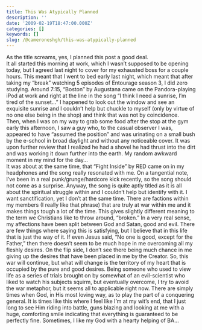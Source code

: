 ```yaml
---
title: This Was Atypically Planned
description: ''
date: '2009-02-19T18:47:00.000Z'
categories: []
keywords: []
slug: /@cameroneshgh/this-was-atypically-planned
---
```


As the title screams, yes, I planned this post a good deal.  
It all started this morning at work, which I wasn’t supposed to be opening today, but I agreed last night to cover for my exhausted boss for a couple hours. This meant that I went to bed early last night, which meant that after taking my “break” watching 5 episodes of Entourage season 3, I did zero studying. Around 7:15, “Boston” by Augustana came on the Pandora-playing iPod at work and right at the line in the song “I think I need a sunrise, I’m tired of the sunset…” I happened to look out the window and see an exquisite sunrise and I couldn’t help but chuckle to myself (only by virtue of no one else being in the shop) and think that was not by coincidence.  
Then, when I was on my way to grab some food after the stop at the gym early this afternoon, I saw a guy who, to the casual observer I was, appeared to have “assumed the position” and was urinating on a small bush by the e-school in broad daylight and without any noticeable cover. It was upon further review that I realized he had a shovel he had thrust into the dirt and was working it down further into the earth. My random awkward moment in my mind for the day…  
It was about at the same time, that “Fight Inside” by RED came on in my headphones and the song really resonated with me. On a tangential note, I’ve been in a real punk/grunge/hardcore kick recently, so the song should not come as a surprise. Anyway, the song is quite aptly titled as it is all about the spiritual struggle within and I couldn’t help but identify with it. I want sanctification, yet I don’t at the same time. There are factions within my members (I really like that phrase) that are truly at war within me and it makes things tough a lot of the time. This gives slightly different meaning to the term we Christians like to throw around, “broken.” In a very real sense, my affections have been split between God and Satan, good and evil. There are few things where saying this is satisfying, but I believe that in this life that is just the way of it. If even Jesus said, “No one is good, except for the Father,” then there doesn’t seem to be much hope in me overcoming all my fleshly desires. On the flip side, I don’t see there being much chance in me giving up the desires that have been placed in me by the Creator. So, this war will continue, but what will change is the territory of my heart that is occupied by the pure and good desires. Being someone who used to view life as a series of trials brought on by somewhat of an evil-scientist who liked to watch his subjects squirm, but eventually overcome, I try to avoid the war metaphor, but it seems all to applicable right now. There are simply times when God, in His most loving way, as to play the part of a conquering general. It is times like this where I feel like I’m at my wit’s end, that I just long to see Him riding into battle, guns blazing and looking at me with a huge, comforting smile indicating that everything is guaranteed to be perfectly fine. Sometimes, I like my God with a hearty helping of BA…